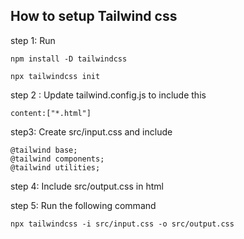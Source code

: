 ## How to setup Tailwind css

step 1: Run 
```
npm install -D tailwindcss   
```
```
npx tailwindcss init
```

step 2 : Update tailwind.config.js to include this
```
content:["*.html"]
```

step3: Create src/input.css and include
```
@tailwind base;
@tailwind components;
@tailwind utilities;
```

step 4: Include src/output.css in html

step 5: Run the following  command
```
npx tailwindcss -i src/input.css -o src/output.css
```